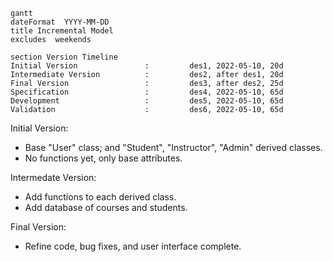 ```mermaid
gantt
dateFormat  YYYY-MM-DD
title Incremental Model
excludes  weekends

section Version Timeline
Initial Version               :         des1, 2022-05-10, 20d
Intermediate Version          :         des2, after des1, 20d
Final Version                 :         des3, after des2, 25d
Specification                 :         des4, 2022-05-10, 65d
Development                   :         des5, 2022-05-10, 65d
Validation                    :         des6, 2022-05-10, 65d
```

Initial Version:
  - Base "User" class; and "Student", "Instructor", "Admin" derived classes.
  - No functions yet, only base attributes.

Intermedate Version:
  - Add functions to each derived class.
  - Add database of courses and students.

Final Version:
  - Refine code, bug fixes, and user interface complete.

